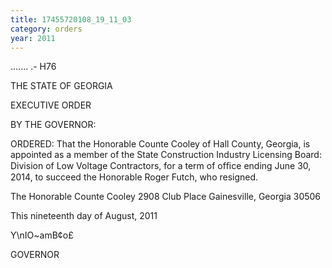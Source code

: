 ```yaml
---
title: 17455720108_19_11_03
category: orders
year: 2011
---
```

 

 ....... .- 
 H76 

THE STATE OF GEORGIA

EXECUTIVE ORDER

BY THE GOVERNOR:

ORDERED: That the Honorable Counte Cooley of Hall County, Georgia, is
appointed as a member of the State Construction Industry Licensing
Board: Division of Low Voltage Contractors, for a term of ofﬁce
ending June 30, 2014, to succeed the Honorable Roger Futch, who
resigned.

The Honorable Counte Cooley
2908 Club Place
Gainesville, Georgia 30506

This nineteenth day of August, 2011

Y\nIO~amB¢o£

GOVERNOR

